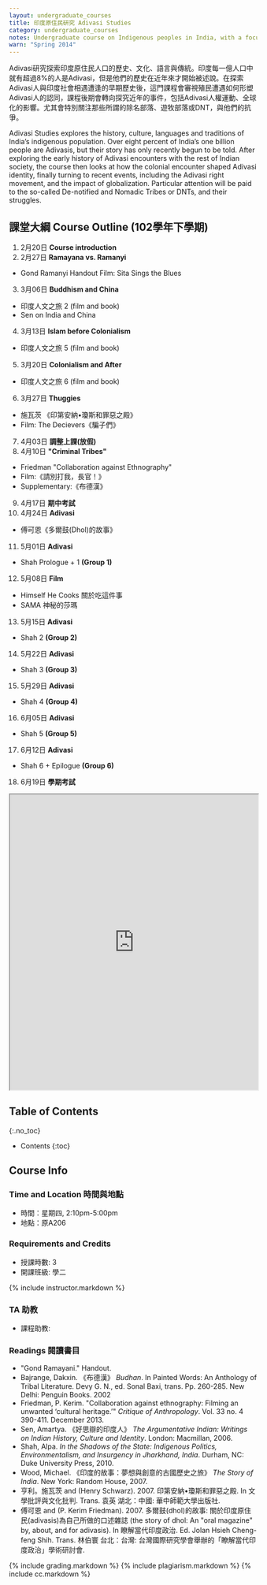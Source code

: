 ```yaml
---
layout: undergraduate_courses
title: 印度原住民研究 Adivasi Studies
category: undergraduate_courses
notes: Undergraduate course on Indigenous peoples in India, with a focus on Denotified and Nomadic Tribes.
warn: "Spring 2014"
---
```



Adivasi研究探索印度原住民人口的歷史、文化、語言與傳統。印度每一億人口中就有超過8%的人是Adivasi，但是他們的歷史在近年來才開始被述說。在探索Adivasi人與印度社會相遇遭逢的早期歷史後，這門課程會審視殖民遭遇如何形塑Adivasi人的認同，課程後期會轉向探究近年的事件，包括Adivasi人權運動、全球化的影響。尤其會特別關注那些所謂的除名部落、遊牧部落或DNT，與他們的抗爭。

Adivasi Studies explores the history, culture, languages and traditions of India’s indigenous population. Over eight percent of India’s one billion people are Adivasis, but their story has only recently begun to be told. After exploring the early history of Adivasi encounters with the rest of Indian society, the course then looks at how the colonial encounter shaped Adivasi identity, finally turning to recent events, including the Adivasi right movement, and the impact of globalization. Particular attention will be paid to the so-called De-notified and Nomadic Tribes or DNTs, and their struggles.

## 課堂大綱 Course Outline (102學年下學期)

1. 2月20日 **Course introduction**
2. 2月27日 **Ramayana vs. Ramanyi**
 * Gond Ramanyi Handout Film: Sita Sings the Blues
3. 3月06日 **Buddhism and China**
 * 印度人文之旅 2 (film and book) 
 * Sen on India and China
4. 3月13日 **Islam before Colonialism**
 * 印度人文之旅 5 (film and book)
5. 3月20日 **Colonialism and After**
 * 印度人文之旅 6 (film and book) 
6. 3月27日 **Thuggies**
 * 施瓦茨 《印第安納•瓊斯和罪惡之殿》
 * Film: The Decievers《騙子們》
7. 4月03日 **調整上課(放假)**
8. 4月10日 **"Criminal Tribes"**
 * Friedman "Collaboration against Ethnography" 
 * Film:《請別打我，長官！》
 * Supplementary:《布德漢》
9. 4月17日 **期中考試** 
10. 4月24日 **Adivasi**
 * 傅可恩《多爾鼓(Dhol)的故事》
11. 5月01日 **Adivasi**
 * Shah Prologue + 1 **(Group 1)**
12. 5月08日 **Film**
 * Himself He Cooks 關於吃這件事 
 * SAMA 神秘的莎瑪 
13. 5月15日 **Adivasi**
 * Shah 2 **(Group 2)**
14. 5月22日 **Adivasi**
 * Shah 3 **(Group 3)**
15. 5月29日 **Adivasi**
 * Shah 4 **(Group 4)**
16. 6月05日 **Adivasi**
 * Shah 5 **(Group 5)**
17. 6月12日 **Adivasi**
 * Shah 6 + Epilogue **(Group 6)**
18. 6月19日 **學期考試**

<iframe width="100%" height="600" src="https://docs.google.com/spreadsheets/d/1CsEM2yE5rRws2M0BHbosRUsJQ4flJ0G2EzsRHkHWRLs/pubhtml?gid=0&amp;single=true&amp;widget=true&amp;headers=false"></iframe>


## Table of Contents
{:.no_toc}

- Contents
{:toc}

## Course Info

### Time and Location 時間與地點
* 時間：星期四, 2:10pm-5:00pm
* 地點：原A206

### Requirements and Credits
* 授課時數: 3
* 開課班級: 學二

{% include instructor.markdown %}

### TA 助教
* 課程助教: 

### Readings 閱讀書目

- "Gond Ramayani." Handout.
- Bajrange, Dakxin. 《布德漢》 *Budhan*. In Painted Words: An Anthology of Tribal Literature. Devy G. N., ed. Sonal Baxi, trans. Pp. 260-285. New Delhi: Penguin Books. 2002 
- Friedman, P. Kerim. "Collaboration against ethnography: Filming an unwanted ‘cultural heritage.’" *Critique of Anthropology*. Vol. 33 no. 4 390-411. December 2013.
- Sen, Amartya. 《好思辯的印度人》 *The Argumentative Indian: Writings on Indian History, Culture and Identity*. London: Macmillan, 2006. 
- Shah, Alpa. *In the Shadows of the State: Indigenous Politics, Environmentalism, and Insurgency in Jharkhand, India*. Durham, NC: Duke University Press, 2010. 
- Wood, Michael. 《印度的故事：夢想與創意的古國歷史之旅》 *The Story of India*. New York: Random House, 2007. 
- 亨利。施瓦茨 and (Henry Schwarz). 2007. 印第安納•瓊斯和罪惡之殿. In 文學批評與文化批判. Trans. 袁英 湖北：中國: 華中師範大學出版社.
- 傅可恩 and (P. Kerim Friedman). 2007. 多爾鼓(dhol)的故事: 關於印度原住民(adivasis)為自己所做的口述雜誌 (the story of dhol: An "oral magazine" by, about, and for adivasis). In 瞭解當代印度政治. Ed. Jolan Hsieh Cheng-feng Shih. Trans. 林伯寰 台北：台灣: 台灣國際研究學會舉辦的「瞭解當代印度政治」學術研討會.

{% include grading.markdown %}
{% include plagiarism.markdown %}
{% include cc.markdown %}